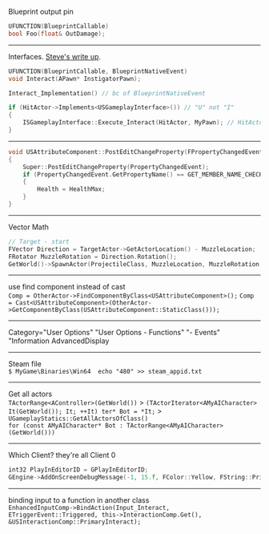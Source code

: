 Blueprint output pin
```cpp
UFUNCTION(BlueprintCallable)
bool Foo(float& OutDamage);
```

---
Interfaces. [Steve's write up](https://www.stevestreeting.com/2020/11/02/ue4-c---interfaces---hints-n-tips/). 
```cpp
UFUNCTION(BlueprintCallable, BlueprintNativeEvent)
void Interact(APawn* InstigatorPawn);

Interact_Implementation() // bc of BlueprintNativeEvent

if (HitActor->Implements<USGameplayInterface>()) // "U" not "I" 
{
    ISGameplayInterface::Execute_Interact(HitActor, MyPawn); // HitActor calls Interact(MyPawn)
}
```

---
```cpp
void USAttributeComponent::PostEditChangeProperty(FPropertyChangedEvent& PropertyChangedEvent)
{
	Super::PostEditChangeProperty(PropertyChangedEvent);
	if (PropertyChangedEvent.GetPropertyName() == GET_MEMBER_NAME_CHECKED(USAttributeComponent, HealthMax))
	{
		Health = HealthMax; 
	}
}
```

---
Vector Math  
```cpp
// Target - start
FVector Direction = TargetActor->GetActorLocation() - MuzzleLocation;
FRotator MuzzleRotation = Direction.Rotation();
GetWorld()->SpawnActor(ProjectileClass, MuzzleLocation, MuzzleRotation, SpawnParams);
```

---
use find component instead of cast  
`Comp = OtherActor->FindComponentByClass<USAttributeComponent>();`
`Comp = Cast<USAttributeComponent>(OtherActor->GetComponentByClass(USAttributeComponent::StaticClass()));`

---
Category="User Options" "User Options - Functions" "- Events"
"Information
AdvancedDisplay

---
Steam file  
`$ MyGame\Binaries\Win64  echo "480" >> steam_appid.txt`

---
Get all actors  
`TActorRange<AController>(GetWorld())` > `(TActorIterator<AMyAICharacter> It(GetWorld()); It; ++It) ter* Bot = *It;` > `UGameplayStatics::GetAllActorsOfClass()`  
`for (const AMyAICharacter* Bot : TActorRange<AMyAICharacter>(GetWorld()))`

---
Which Client? they're all Client 0    
```cpp
int32 PlayInEditorID = GPlayInEditorID;  
GEngine->AddOnScreenDebugMessage(-1, 15.f, FColor::Yellow, FString::Printf(TEXT("Client %d OnRep_ReplicatedVar"), PlayInEditorID));
```

---
binding input to a function in another class  
`EnhancedInputComp->BindAction(Input_Interact, ETriggerEvent::Triggered, this->InteractionComp.Get(), &USInteractionComp::PrimaryInteract);`
